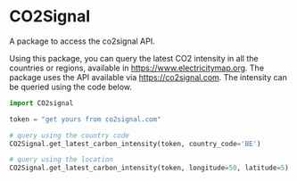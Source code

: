 # CO2Signal
A package to access the co2signal API.

Using this package, you can query the latest CO2 intensity in all the countries or regions, available in https://www.electricitymap.org. The package uses the API available via https://co2signal.com. The intensity can be queried using the code below.

```python
import CO2signal

token = "get yours from co2signal.com"

# query using the country code
CO2Signal.get_latest_carbon_intensity(token, country_code='BE')

# query using the location
CO2Signal.get_latest_carbon_intensity(token, longitude=50, latitude=5)
```


